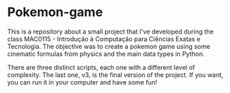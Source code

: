 # Pokemon-game
This is a repository about a small project that I've developed during the class MAC0115 - Introdução à Computação para Ciências Exatas e Tecnologia. The objective was to create a pokemon game using some cinematic formulas from physics and the main data types in Python. 

There are three distinct scripts, each one with a different level of complexity. The last one, v3, is the final version of the project. If you want, you can run it in your computer and have some fun!
